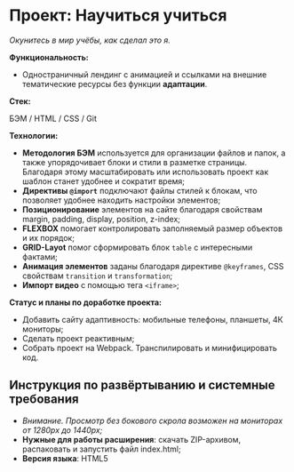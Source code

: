 # Проект: Научиться учиться
*Окунитесь в мир учёбы, как сделал это я.*

**Функциональность:**

* Одностраничный лендинг с анимацией и ссылками на внешние тематические ресурсы без функции **адаптации**.

**Стек:**

БЭМ / HTML / CSS / Git

**Технологии:**

* **Методология БЭМ** используется для организации файлов и папок, а также упорядочивает блоки и стили в разметке страницы. Благодаря этому масштабировать или использовать проект как шаблон станет удобнее и сократит время;
* **Директивы `@import`** подключают файлы стилей к блокам, что позволяет удобнее находить настройки элементов;
* **Позиционирование** элементов на сайте благодаря свойствам margin, padding, display, position, z-index;
* **FLEXBOX** помогает контролировать заполняемый размер объектов и их порядок;
* **GRID-Layot** помог сформировать блок `table` с интересными фактами;
* **Анимация элементов** заданы благодаря директиве `@keyframes`, CSS свойствам `transition` и `transformation`;
* **Импорт видео** с помощью тега `<iframe>`;

**Статус и планы по доработке проекта:**

* Добавить сайту адаптивность: мобильные телефоны, планшеты, 4К мониторы;
* Сделать проект реактивным;
* Собрать проект на Webpack. Транспилировать и минифицировать код.

## Инструкция по развёртыванию и системные требования

* *Внимание. Просмотр без бокового скрола возможен на мониторах от 1280px до 1440px;*
* **Нужные для работы расширения**: скачать ZIP-архивом, распаковать и запустить файл index.html;
* **Версия языка**: HTML5



